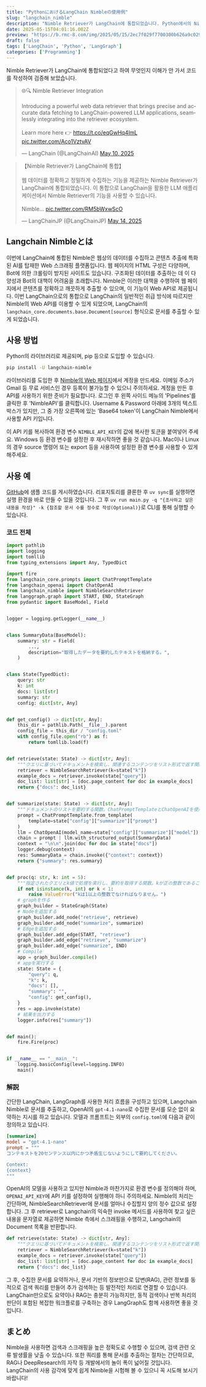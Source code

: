 ```yaml
---
title: "PythonにおけるLangChain Nimbleの使用例"
slug: "langchain_nimble"
description: "Nimble Retriever가 LangChain에 통합되었습니다. Python에서의 Nimble Retriever 활용 방법을 소개합니다."
date: 2025-05-15T04:01:16.002Z
preview: "https://b.rmc-8.com/img/2025/05/15/2ec7f029f7700300b626a9c0293c80a6.jpg"
draft: false
tags: ['LangChain', 'Python', 'LangGraph']
categories: ['Programming']
---
```


Nimble Retriever가 LangChain에 통합되었다고 하여 무엇인지 이해가 안 가서 코드를 작성하여 검증해 보았습니다.

<blockquote class="twitter-tweet"><p lang="en" dir="ltr">🌐🔍 Nimble Retriever Integration<br><br>Introducing a powerful web data retriever that brings precise and accurate data fetching to LangChain-powered LLM applications, seamlessly integrating into the retriever ecosystem.<br><br>Learn more here 👉 <a href="https://t.co/eqGwHq4lmL">https://t.co/eqGwHq4lmL</a> <a href="https://t.co/Aco1VztvAV">pic.twitter.com/Aco1VztvAV</a></p>&mdash; LangChain (@LangChainAI) <a href="https://twitter.com/LangChainAI/status/1921279069812891781?ref_src=twsrc%5Etfw">May 10, 2025</a></blockquote> <script async src="https://platform.twitter.com/widgets.js" charset="utf-8"></script>

<blockquote class="twitter-tweet"><p lang="ja" dir="ltr">【Nimble Retriever가 LangChain에 통합】<br><br>웹 데이터를 정확하고 정밀하게 수집하는 기능을 제공하는 Nimble Retriever가 LangChain에 통합되었습니다. 이 통합으로 LangChain을 활용한 LLM 애플리케이션에서 Nimble Retriever의 기능을 사용할 수 있습니다.<br><br>Nimble… <a href="https://t.co/RM5bWxwScO">pic.twitter.com/RM5bWxwScO</a></p>&mdash; LangChainJP (@LangChainJP) <a href="https://twitter.com/LangChainJP/status/1922578068427669504?ref_src=twsrc%5Etfw">May 14, 2025</a></blockquote> <script async src="https://platform.twitter.com/widgets.js" charset="utf-8"></script>

## Langchain Nimbleとは

이번에 LangChain에 통합된 Nimble은 웹상의 데이터를 수집하고 콘텐츠 추출에 특화된 AI를 탑재한 Web 스크래핑 플랫폼입니다. 웹 페이지의 HTML 구성은 다양하며, Bot에 의한 크롤링이 방지된 사이트도 있습니다. 구조화된 데이터를 추출하는 데 이 다양성과 Bot의 대책이 어려움을 초래합니다. Nimble은 이러한 대책을 수행하여 웹 페이지에서 콘텐츠를 정확하고 깨끗하게 추출할 수 있으며, 이 기능이 Web API로 제공됩니다. 이번 LangChain으로의 통합으로 LangChain의 일반적인 취급 방식에 따르지만 Nimble의 Web API를 이용할 수 있게 되었으며, LangChain의 `langchain_core.documents.base.Document[source]` 형식으로 문서를 추출할 수 있게 되었습니다.

## 사용 방법

Python의 라이브러리로 제공되며, pip 등으로 도입할 수 있습니다.

```bash
pip install -U langchain-nimble
```

라이브러리를 도입한 후 [Nimble의 Web 페이지](https://app.nimbleway.com/login)에서 계정을 만드세요. 이메일 주소가 Gmail 등 무료 서비스인 경우 등록이 불가능할 수 있으니 주의하세요. 계정을 만든 후 API를 사용하기 위한 준비가 필요합니다. 로그인 후 왼쪽 사이드 메뉴의 'Pipelines'를 클릭한 후 'NimbleAPI'를 클릭합니다. Username & Password 아래에 3개의 텍스트 박스가 있지만, 그 중 가장 오른쪽에 있는 'Base64 token'이 LangChain Nimble에서 사용할 API 키입니다.

이 API 키를 복사하여 환경 변수 `NIMBLE_API_KEY`의 값에 복사한 토큰을 붙여넣어 주세요. Windows 등 환경 변수를 설정한 후 재시작하면 좋을 것 같습니다. Mac이나 Linux의 경우 source 명령어 또는 export 등을 사용하여 설정한 환경 변수를 사용할 수 있게 해주세요.

## 사용 예

[GitHub](https://github.com/rmc8/langchain_nimble_practice)에 샘플 코드를 게시하였습니다. 리포지토리를 클론한 후 `uv sync`를 실행하면 실행 환경을 바로 만들 수 있을 것입니다. 그 후 `uv run main.py -q "{조사하고 싶은 내용을 작성}" -k {참조할 문서 수를 정수로 작성(Optional)}`로 CLI를 통해 실행할 수 있습니다.

### 코드 전체

```py
import pathlib
import logging
import tomllib
from typing_extensions import Any, TypedDict

import fire
from langchain_core.prompts import ChatPromptTemplate
from langchain_openai import ChatOpenAI
from langchain_nimble import NimbleSearchRetriever
from langgraph.graph import START, END, StateGraph
from pydantic import BaseModel, Field


logger = logging.getLogger(__name__)


class SummaryData(BaseModel):
    summary: str = Field(
        ...,
        description="取得したデータを要約したテキストを格納する。",
    )


class State(TypedDict):
    query: str
    k: int
    docs: list[str]
    summary: str
    config: dict[str, Any]


def get_config() -> dict[str, Any]:
    this_dir = pathlib.Path(__file__).parent
    config_file = this_dir / "config.toml"
    with config_file.open("rb") as f:
        return tomllib.load(f)


def retrieve(state: State) -> dict[str, Any]:
    """クエリに基づいてドキュメントを検索し、関連するコンテンツをリスト形式で返す関数。NimbleSearchRetrieverを使用。"""
    retriever = NimbleSearchRetriever(k=state["k"])
    example_docs = retriever.invoke(state["query"])
    doc_list: list[str] = [doc.page_content for doc in example_docs]
    return {"docs": doc_list}


def summarize(state: State) -> dict[str, Any]:
    """ドキュメントのリストを要約する関数。ChatPromptTemplateとChatOpenAIを使用して要約を生成。"""
    prompt = ChatPromptTemplate.from_template(
        template=state["config"]["summarize"]["prompt"]
    )
    llm = ChatOpenAI(model_name=state["config"]["summarize"]["model"])
    chain = prompt | llm.with_structured_output(SummaryData)
    context = "\n\n".join(doc for doc in state["docs"])
    logger.debug(context)
    res: SummaryData = chain.invoke({"context": context})
    return {"summary": res.summary}


def proc(q: str, k: int = 5):
    """指定されたクエリとk値で処理を実行し、要約を取得する関数。kが正の整数であることを検証。"""
    if not isinstance(k, int) or k < 1:
        raise ValueError("kは1以上の整数でなければなりません。")
    # graphを作る
    graph_builder = StateGraph(State)
    # Nodeを追加する
    graph_builder.add_node("retrieve", retrieve)
    graph_builder.add_node("summarize", summarize)
    # Edgeを追加する
    graph_builder.add_edge(START, "retrieve")
    graph_builder.add_edge("retrieve", "summarize")
    graph_builder.add_edge("summarize", END)
    # Compile
    app = graph_builder.compile()
    # appを実行する
    state: State = {
        "query": q,
        "k": k,
        "docs": [],
        "summary": "",
        "config": get_config(),
    }
    res = app.invoke(state)
    # 結果を出力する
    logger.info(res["summary"])


def main():
    fire.Fire(proc)


if __name__ == "__main__":
    logging.basicConfig(level=logging.INFO)
    main()
```

### 解説

간단한 LangChain, LangGraph를 사용한 처리 흐름을 구성하고 있으며, Langchain Nimble로 문서를 추출하고, OpenAI의 `gpt-4.1-nano`로 수집한 문서를 모순 없이 요약하는 지시를 하고 있습니다. 모델과 프롬프트는 외부의 `config.toml`에 다음과 같이 정의하고 있습니다.

```toml
[summarize]
model = "gpt-4.1-nano"
prompt = """
コンテキストを20センテンス以内にかつ矛盾生じないようにして要約してください。

Context:
{context}
"""
```

OpenAI의 모델을 사용하고 있지만 Nimble과 마찬가지로 환경 변수를 정의해야 하며, `OPENAI_API_KEY`에 API 키를 설정하여 실행해야 하니 주의하세요. Nimble의 처리는 간단하며, NimbleSearchRetriever에 문서를 얼마나 수집할지 양의 정수 값으로 설정합니다. 그 후 retriever로 Langchain의 익숙한 invoke 메서드를 사용하여 찾고 싶은 내용을 문자열로 제공하면 Nimble 측에서 스크래핑을 수행하고, Langchain의 Document 목록을 반환합니다.

```py
def retrieve(state: State) -> dict[str, Any]:
    """クエリに基づいてドキュメントを検索し、関連するコンテンツをリスト形式で返す関数。NimbleSearchRetrieverを使用。"""
    retriever = NimbleSearchRetriever(k=state["k"])
    example_docs = retriever.invoke(state["query"])
    doc_list: list[str] = [doc.page_content for doc in example_docs]
    return {"docs": doc_list}
```

그 후, 수집한 문서를 요약하거나, 문서 기반의 정보만으로 답변(RAG), 관련 정보를 동적으로 검색 쿼리를 만들어 추가 검색하는 등 발전적인 처리로 연결할 수 있습니다. LangChain만으로도 요약이나 RAG는 충분히 가능하지만, 동적 검색이나 반복 처리의 판단이 포함된 복잡한 워크플로를 구축하는 경우 LangGraph도 함께 사용하면 좋을 것입니다.

## まとめ

Nimble을 사용하면 검색과 스크래핑을 높은 정확도로 수행할 수 있으며, 검색 관련 오류 발생률을 낮출 수 있습니다. 또한 쿼리를 통해 문서를 추출하는 절차는 간단하므로, RAG나 DeepResearch의 자작 등 개발에서의 놀이 폭이 넓어질 것입니다. LangChain의 사용 감각에 맞게 쉽게 Nimble을 시험해 볼 수 있으니 꼭 시도해 보시기 바랍니다!